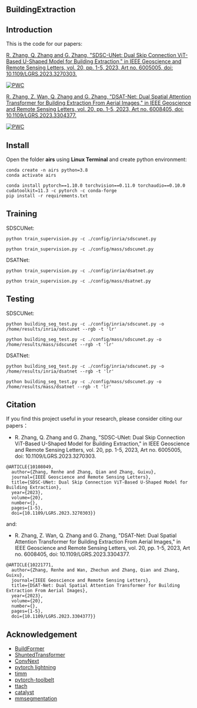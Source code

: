 ## BuildingExtraction


## Introduction

This is the code for our papers:

[R. Zhang, Q. Zhang and G. Zhang, "SDSC-UNet: Dual Skip Connection ViT-Based U-Shaped Model for Building Extraction," in IEEE Geoscience and Remote Sensing Letters, vol. 20, pp. 1-5, 2023, Art no. 6005005, doi: 10.1109/LGRS.2023.3270303.](https://ieeexplore.ieee.org/document/10108049)


[![PWC](https://img.shields.io/endpoint.svg?url=https://paperswithcode.com/badge/sdsc-unet-dual-skip-connection-vit-based-u/semantic-segmentation-on-inria-aerial-image)](https://paperswithcode.com/sota/semantic-segmentation-on-inria-aerial-image?p=sdsc-unet-dual-skip-connection-vit-based-u)


[R. Zhang, Z. Wan, Q. Zhang and G. Zhang, "DSAT-Net: Dual Spatial Attention Transformer for Building Extraction From Aerial Images," in IEEE Geoscience and Remote Sensing Letters, vol. 20, pp. 1-5, 2023, Art no. 6008405, doi: 10.1109/LGRS.2023.3304377.](https://ieeexplore.ieee.org/document/10221771)

  	
[![PWC](https://img.shields.io/endpoint.svg?url=https://paperswithcode.com/badge/dsat-net-dual-spatial-attention-transformer/semantic-segmentation-on-inria-aerial-image)](https://paperswithcode.com/sota/semantic-segmentation-on-inria-aerial-image?p=dsat-net-dual-spatial-attention-transformer)


## Install

Open the folder **airs** using **Linux Terminal** and create python environment:
```
conda create -n airs python=3.8
conda activate airs

conda install pytorch==1.10.0 torchvision==0.11.0 torchaudio==0.10.0 cudatoolkit=11.3 -c pytorch -c conda-forge
pip install -r requirements.txt
```

## Training

SDSCUNet:
```
python train_supervision.py -c ./config/inria/sdscunet.py
```

```
python train_supervision.py -c ./config/mass/sdscunet.py
```

DSATNet:
```
python train_supervision.py -c ./config/inria/dsatnet.py
```

```
python train_supervision.py -c ./config/mass/dsatnet.py
```


## Testing

SDSCUNet:
```
python building_seg_test.py -c ./config/inria/sdscunet.py -o /home/results/inria/sdscunet --rgb -t 'lr'
```

```
python building_seg_test.py -c ./config/mass/sdscunet.py -o /home/results/mass/sdscunet --rgb -t 'lr'
```

DSATNet:
```
python building_seg_test.py -c ./config/inria/sdscunet.py -o /home/results/inria/dsatnet --rgb -t 'lr'
```

```
python building_seg_test.py -c ./config/mass/sdscunet.py -o /home/results/mass/dsatnet --rgb -t 'lr'
```



## Citation

If you find this project useful in your research, please consider citing our papers：

* R. Zhang, Q. Zhang and G. Zhang, "SDSC-UNet: Dual Skip Connection ViT-Based U-Shaped Model for Building Extraction," in IEEE Geoscience and Remote Sensing Letters, vol. 20, pp. 1-5, 2023, Art no. 6005005, doi: 10.1109/LGRS.2023.3270303.

```shell
@ARTICLE{10108049,
  author={Zhang, Renhe and Zhang, Qian and Zhang, Guixu},
  journal={IEEE Geoscience and Remote Sensing Letters}, 
  title={SDSC-UNet: Dual Skip Connection ViT-Based U-Shaped Model for Building Extraction}, 
  year={2023},
  volume={20},
  number={},
  pages={1-5},
  doi={10.1109/LGRS.2023.3270303}}
```

and:

* R. Zhang, Z. Wan, Q. Zhang and G. Zhang, "DSAT-Net: Dual Spatial Attention Transformer for Building Extraction From Aerial Images," in IEEE Geoscience and Remote Sensing Letters, vol. 20, pp. 1-5, 2023, Art no. 6008405, doi: 10.1109/LGRS.2023.3304377.

```shell
@ARTICLE{10221771,
  author={Zhang, Renhe and Wan, Zhechun and Zhang, Qian and Zhang, Guixu},
  journal={IEEE Geoscience and Remote Sensing Letters}, 
  title={DSAT-Net: Dual Spatial Attention Transformer for Building Extraction From Aerial Images}, 
  year={2023},
  volume={20},
  number={},
  pages={1-5},
  doi={10.1109/LGRS.2023.3304377}}
```

## Acknowledgement

- [BuildFormer](https://github.com/WangLibo1995/BuildFormer)
- [ShuntedTransformer](https://github.com/OliverRensu/Shunted-Transformer)
- [ConvNext](https://github.com/facebookresearch/ConvNeXt)
- [pytorch lightning](https://www.pytorchlightning.ai/)
- [timm](https://github.com/rwightman/pytorch-image-models)
- [pytorch-toolbelt](https://github.com/BloodAxe/pytorch-toolbelt)
- [ttach](https://github.com/qubvel/ttach)
- [catalyst](https://github.com/catalyst-team/catalyst)
- [mmsegmentation](https://github.com/open-mmlab/mmsegmentation)
